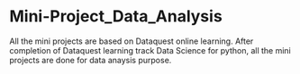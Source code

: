 # Mini-Project_Data_Analysis
All the mini projects are based on Dataquest online learning. After completion of Dataquest learning track Data Science for python, all the mini projects are done for data anaysis purpose.
